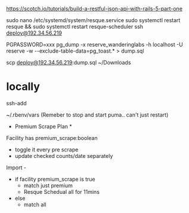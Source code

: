 
https://scotch.io/tutorials/build-a-restful-json-api-with-rails-5-part-one

sudo nano /etc/systemd/system/resque.service
sudo systemctl restart resque && sudo systemctl restart resque-scheduler
ssh deploy@192.34.56.219

PGPASSWORD=xxx pg_dump  -x reserve_wanderinglabs -h localhost -U reserve -w  --exclude-table-data=pg_toast.* > dump.sql

scp deploy@192.34.56.219:dump.sql ~/Downloads

# locally
ssh-add

~/.rbenv/vars
(Remeber to stop and start puma.. can't just restart)

* Premium Scrape Plan *

Facility has premium_scrape:boolean
  - toggle it every pre scrape
  - update checked counts/date separately

Import -
  - if facility premium_scrape is true
    - match just premium
    - Resque Schedual all for 11mins
  - else
    - match all
